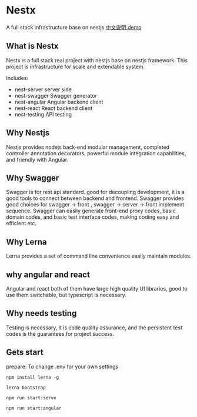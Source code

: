 
# Nestx 
A full stack infrastructure base on nestjs <a href="README.zh-CN.md"> 中文说明 </a> [demo](http://typerx.top) 

## What is Nestx
Nestx is a full stack real project with nestjs base on nestjs framework.
This project is infrastructure for scale and extendable system.

Includes:
- nest-server server side
- nest-swagger Swagger generator
- nest-angular Angular backend client
- nest-react  React backend client
- nest-testing API testing

## Why Nestjs 

Nestjs provides nodejs back-end modular management, completed controller annotation decorators, powerful module integration capabilities, and friendly with Angular.

## Why Swagger

Swagger is for rest api standard. good for decoupling development, it is a good tools to connect between backend and frontend.
Swagger provides good choices for swagger -> front , swagger -> server -> front implement sequence.
Swagger can easily generate front-end proxy codes, basic domain codes, and basic test interface codes, making coding easy and efficient etc.

## Why Lerna

Lerna provides a set of command line convenience easily maintain modules.

## why angular and react 

Angular and react both of them have large high quality UI libraries, good to use them switchable, but typescript is necessary.

## Why needs testing

Testing is necessary, it is code quality assurance, and the persistent test codes is the guarantees for project success.

## Gets start

prepare: To change .env for your own settings

```
npm install lerna -g
```

```
lerna bootstrap
```

```
npm run start:serve
```

```
npm run start:angular
```
